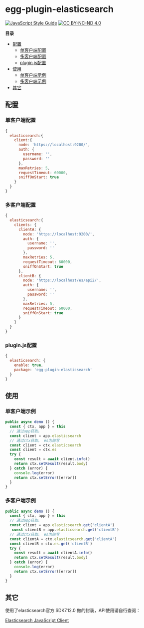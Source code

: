 # egg-plugin-elasticsearch

[![JavaScript Style Guide](https://img.shields.io/badge/code_style-standard-brightgreen.svg)](https://standardjs.com) [![CC BY-NC-ND 4.0](https://img.shields.io/badge/license-MIT-green)](https://opensource.org/licenses/MIT)

<!-- START doctoc generated TOC please keep comment here to allow auto update -->
<!-- DON'T EDIT THIS SECTION, INSTEAD RE-RUN doctoc TO UPDATE -->
**目录**

- [配置](#%E9%85%8D%E7%BD%AE)
  - [单客户端配置](#%E5%8D%95%E5%AE%A2%E6%88%B7%E7%AB%AF%E9%85%8D%E7%BD%AE)
  - [多客户端配置](#%E5%A4%9A%E5%AE%A2%E6%88%B7%E7%AB%AF%E9%85%8D%E7%BD%AE)
  - [plugin.js配置](#pluginjs%E9%85%8D%E7%BD%AE)
- [使用](#%E4%BD%BF%E7%94%A8)
  - [单客户端示例](#%E5%8D%95%E5%AE%A2%E6%88%B7%E7%AB%AF%E7%A4%BA%E4%BE%8B)
  - [多客户端示例](#%E5%A4%9A%E5%AE%A2%E6%88%B7%E7%AB%AF%E7%A4%BA%E4%BE%8B)
- [其它](#%E5%85%B6%E5%AE%83)

<!-- END doctoc generated TOC please keep comment here to allow auto update -->
## 配置

### 单客户端配置

```js
{
  elasticsearch:{
    client:{
      node: 'https://localhost:9200/',
      auth: {
        username: '',
        password: ''
      },
      maxRetries: 5,
      requestTimeout: 60000,
      sniffOnStart: true
    }
  }
}
```
### 多客户端配置
```js
{
  elasticsearch:{
    clients: {
      clientA: {
        node: 'https://localhost:9200/',
        auth: {
          username: '',
          password: ''
        },
        maxRetries: 5,
        requestTimeout: 60000,
        sniffOnStart: true
      },
      clientB: {
        node: 'https://localhost/es/api2/',
        auth: {
          username: '',
          password: ''
        },
        maxRetries: 5,
        requestTimeout: 60000,
        sniffOnStart: true
      }
    }
  }
}
```


### plugin.js配置

```js
{
  elasticsearch: {
    enable: true,
    package: 'egg-plugin-elasticsearch'
  }
}
```

## 使用

### 单客户端示例
```js
public async demo () {
  const { ctx, app } = this
  // 通过app获取。 
  const client = app.elasticsearch
  // 通过ctx获取。 es为简写
  const client = ctx.elasticsearch
  const client = ctx.es
  try {
    const result = await client.info()
    return ctx.setResult(result.body)
  } catch (error) {
    console.log(error)
    return ctx.setError([error])
  }
}
```

### 多客户端示例
```js
public async demo () {
  const { ctx, app } = this
  // 通过app获取。 
  const client = app.elasticsearch.get('clientA')
   const clientB = app.elasticsearch.get('clientB')
  // 通过ctx获取。 es为简写
  const clientA = ctx.elasticsearch.get('clientA')
  const clientB = ctx.es.get('clientB')
  try {
    const result = await clientA.info()
    return ctx.setResult(result.body)
  } catch (error) {
    console.log(error)
    return ctx.setError([error])
  }
}
```

## 其它
使用了elasticsearch官方 SDK7.12.0 做的封装，API使用请自行查阅：

[Elasticsearch JavaScript Client](https://www.elastic.co/guide/en/elasticsearch/client/javascript-api/current/index.html)
